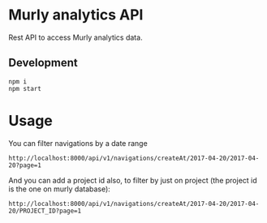 # Murly analytics API

Rest API to access Murly analytics data.

## Development

```
npm i
npm start
```

# Usage

You can filter navigations by a date range

```
http://localhost:8000/api/v1/navigations/createAt/2017-04-20/2017-04-20?page=1
```


And you can add a project id also, to filter by just on project (the project id is the one on murly database):

```
http://localhost:8000/api/v1/navigations/createAt/2017-04-20/2017-04-20/PROJECT_ID?page=1
```